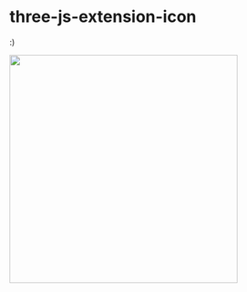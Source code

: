# three-js-extension-icon
:)


<img src="https://user-images.githubusercontent.com/996134/141346260-70210312-9b41-42a5-9415-436b8a833385.gif" width="400">
